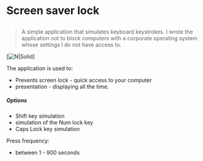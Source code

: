 ##
# Screen saver lock
##

> A simple application that simulates keyboard keystrokes.
> I wrote the application not to block computers with a corporate operating system whose settings I do not have access to. 

[![N|Solid](https://raw.githubusercontent.com/smyhail/ScreenSaverLock/master/photo.png)]

 The application is used to:

  - Prevents screen lock - quick access to your computer
  - presentation - displaying all the time.

##### Options
- Shift key simulation
- simulation of the Num lock key
- Caps Lock key simulation

Press frequency:
- between 1 - 900 seconds
